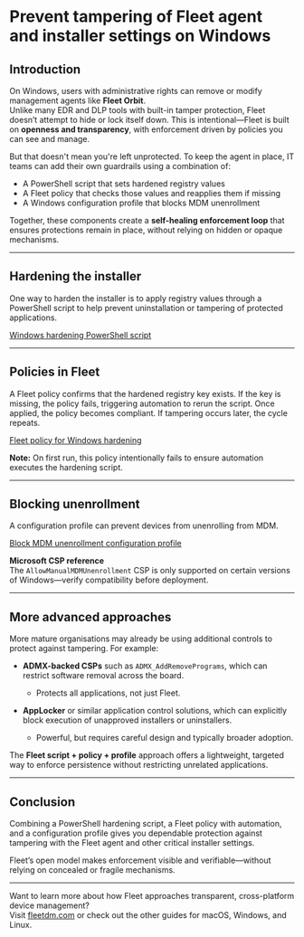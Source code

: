 # Prevent tampering of Fleet agent and installer settings on Windows

## Introduction
On Windows, users with administrative rights can remove or modify management agents like **Fleet Orbit**.  
Unlike many EDR and DLP tools with built-in tamper protection, Fleet doesn’t attempt to hide or lock itself down. This is intentional—Fleet is built on **openness and transparency**, with enforcement driven by policies you can see and manage.

But that doesn't mean you're left unprotected. To keep the agent in place, IT teams can add their own guardrails using a combination of:

- A PowerShell script that sets hardened registry values  
- A Fleet policy that checks those values and reapplies them if missing  
- A Windows configuration profile that blocks MDM unenrollment  

Together, these components create a **self-healing enforcement loop** that ensures protections remain in place, without relying on hidden or opaque mechanisms.

---

## Hardening the installer
One way to harden the installer is to apply registry values through a PowerShell script to help prevent uninstallation or tampering of protected applications.

[Windows hardening PowerShell script](https://github.com/fleetdm/fleet/blob/main/assets/scripts/windows-fleet-hardening.ps1)

---

## Policies in Fleet
A Fleet policy confirms that the hardened registry key exists. If the key is missing, the policy fails, triggering automation to rerun the script. Once applied, the policy becomes compliant. If tampering occurs later, the cycle repeats.

[Fleet policy for Windows hardening](https://github.com/fleetdm/fleet/blob/main/assets/policies/windows-fleet-hardening.policies.yml)

**Note:** On first run, this policy intentionally fails to ensure automation executes the hardening script.

---

## Blocking unenrollment
A configuration profile can prevent devices from unenrolling from MDM.

[Block MDM unenrollment configuration profile](https://github.com/fleetdm/fleet/blob/main/assets/configuration-profiles/BlockMDMUnenrollment.xml)

**Microsoft CSP reference**  
The `AllowManualMDMUnenrollment` CSP is only supported on certain versions of Windows—verify compatibility before deployment.

---

## More advanced approaches
More mature organisations may already be using additional controls to protect against tampering. For example:

- **ADMX-backed CSPs** such as `ADMX_AddRemovePrograms`, which can restrict software removal across the board.  
  - Protects all applications, not just Fleet. 

- **AppLocker** or similar application control solutions, which can explicitly block execution of unapproved installers or uninstallers.  
  - Powerful, but requires careful design and typically broader adoption.  

The **Fleet script + policy + profile** approach offers a lightweight, targeted way to enforce persistence without restricting unrelated applications.

---

## Conclusion
Combining a PowerShell hardening script, a Fleet policy with automation, and a configuration profile gives you dependable protection against tampering with the Fleet agent and other critical installer settings.

Fleet’s open model makes enforcement visible and verifiable—without relying on concealed or fragile mechanisms.

---

Want to learn more about how Fleet approaches transparent, cross-platform device management?  
Visit [fleetdm.com](https://fleetdm.com) or check out the other guides for macOS, Windows, and Linux.

<meta name="articleTitle" value="Prevent tampering of Fleet agent and installer settings on Windows.">
<meta name="authorFullName" value="Adam Baali">
<meta name="authorGitHubUsername" value="AdamBaali">
<meta name="category" value="articles">
<meta name="publishedOn" value="2025-08-29">
<meta name="description" value="On Windows, users with administrative rights can remove or modify management agents like **Fleet Orbit**.">
